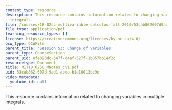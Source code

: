 ```yaml
---
content_type: resource
description: This resource contains information related to changing variables in multiple
  integrals.
file: /courses/18-02sc-multivariable-calculus-fall-2010/53cab862607d9ad1abdab1a10013be9e_MIT18_02SC_MNotes_cv1.pdf
file_type: application/pdf
learning_resource_types: []
license: https://creativecommons.org/licenses/by-nc-sa/4.0/
ocw_type: OCWFile
parent_title: 'Session 53: Change of Variables'
parent_type: CourseSection
parent_uid: efa093dc-347f-d4af-527f-1b857bb14f2c
resourcetype: Document
title: MIT18_02SC_MNotes_cv1.pdf
uid: 53cab862-607d-9ad1-abda-b1a10013be9e
video_metadata:
  youtube_id: null
---
```

This resource contains information related to changing variables in multiple integrals.
